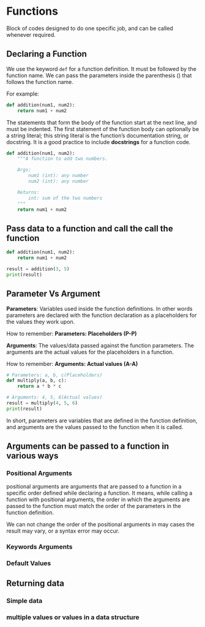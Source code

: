 # Functions

Block of codes designed to do one specific job, and can be called whenever required.

## Declaring a Function

We use the keyword `def` for a function definition. It must be followed by the function name. We can pass the parameters inside the parenthesis () that follows the function name.

For example:

```python
def addition(num1, num2):
    return num1 + num2
```

The statements that form the body of the function start at the next line, and must be indented. The first statement of the function body can optionally be a string literal; this string literal is the function’s documentation string, or docstring. It is a good practice to include **docstrings** for a function code.

```python
def addition(num1, num2):
    """A function to add two numbers.

    Args:
        num1 (int): any number
        num2 (int): any number

    Returns:
        int: sum of the two numbers
    """
    return num1 + num2
```

## Pass data to a function and call the call the function

```python
def addition(num1, num2):
    return num1 + num2

result = addition(3, 5)
print(result)
```

## Parameter Vs Argument

**Parameters**: Variables used inside the function definitions. In other words parameters are declared with the function
declaration as a placeholders for the values they work upon.

How to remember:
**Parameters: Placeholders (P-P)**

**Arguments**: The values/data passed against the function parameters. The arguments are the actual values for the placeholders
in a function.

How to remember:
**Arguments: Actual values (A-A)**

```python
# Parameters: a, b, c(Placeholders)
def multiply(a, b, c):
    return a * b * c

# Arguments: 4, 5, 6(Actual values)
result = multiply(4, 5, 6)
print(result)
```

In short, parameters are variables that are defined in the function definition, and arguments are the values passed to the function when it is called.

## Arguments can be passed to a function in various ways

### Positional Arguments

positional arguments are arguments that are passed to a function in a specific order defined while declaring a function. It means, while calling a function with positional arguments, the order in which the arguments are passed to the function must match the order of the parameters in the function definition.

We can not change the order of the positional arguments in may cases the result may vary, or a syntax error may occur.

### Keywords Arguments

### Default Values

## Returning data

### Simple data

### multiple values or values in a data structure
